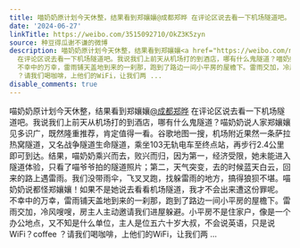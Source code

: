 ```yaml
---
title: 喵奶奶原计划今天休整，结果看到郑孃孃@成都郑晔 在评论区说去看一下机场隧道吧。我说我们上前天从机场打的到酒店，哪有什么鬼隧道？喵奶奶说人家郑孃孃见多识广...
date: '2024-06-27'
linkTitle: https://weibo.com/3515092710/OkZ3K5zyn
source: 种豆得瓜谢不谦的微博
description: 喵奶奶原计划今天休整，结果看到郑孃孃<a href="https://weibo.com/n/%E6%88%90%E9%83%BD%E9%83%91%E6%99%94">@成都郑晔</a>
  在评论区说去看一下机场隧道吧。我说我们上前天从机场打的到酒店，哪有什么鬼隧道？喵奶奶说人家郑孃孃见多识广，既然隆重推荐，肯定值得一看。谷歌地图一搜，机场附近果然一条萨拉热窝隧道，又名战争隧道生命隧道，乘坐103无轨电车至终点站，再步行2.4公里即可到达。结果，喵奶奶乘兴而去，败兴而归，因为第一，经济受限，她未能进入隧道体验，只看了喵爷爷拍的隧道照片；第二，天气突变，去的时候蓝天白云，回来的路上遇雷雨。我们没带雨伞，飞叉叉跑，找躲雷雨的地方，搞得狼狈不堪。喵奶奶说都怪郑孃孃！如果不是她说去看看机场隧道，我才不会出来遭这份罪呢。<br>
  不幸中的万幸，雷雨铺天盖地到来的一刹那，跑到了路边一间小平房的屋檐下。雷雨交加，冷风嗖嗖，房主人主动邀请我们进屋躲避。小平房不是住家户，像是一个办公地点，又不知是什么单位，主人是位五六十岁大叔，不会说英语，只是说WiFi？coffee
  ？请我们喝咖啡，上他们的WiFi，让我们两 ...
disable_comments: true
---
```

喵奶奶原计划今天休整，结果看到郑孃孃<a href="https://weibo.com/n/%E6%88%90%E9%83%BD%E9%83%91%E6%99%94">@成都郑晔</a> 在评论区说去看一下机场隧道吧。我说我们上前天从机场打的到酒店，哪有什么鬼隧道？喵奶奶说人家郑孃孃见多识广，既然隆重推荐，肯定值得一看。谷歌地图一搜，机场附近果然一条萨拉热窝隧道，又名战争隧道生命隧道，乘坐103无轨电车至终点站，再步行2.4公里即可到达。结果，喵奶奶乘兴而去，败兴而归，因为第一，经济受限，她未能进入隧道体验，只看了喵爷爷拍的隧道照片；第二，天气突变，去的时候蓝天白云，回来的路上遇雷雨。我们没带雨伞，飞叉叉跑，找躲雷雨的地方，搞得狼狈不堪。喵奶奶说都怪郑孃孃！如果不是她说去看看机场隧道，我才不会出来遭这份罪呢。<br> 不幸中的万幸，雷雨铺天盖地到来的一刹那，跑到了路边一间小平房的屋檐下。雷雨交加，冷风嗖嗖，房主人主动邀请我们进屋躲避。小平房不是住家户，像是一个办公地点，又不知是什么单位，主人是位五六十岁大叔，不会说英语，只是说WiFi？coffee ？请我们喝咖啡，上他们的WiFi，让我们两 ...